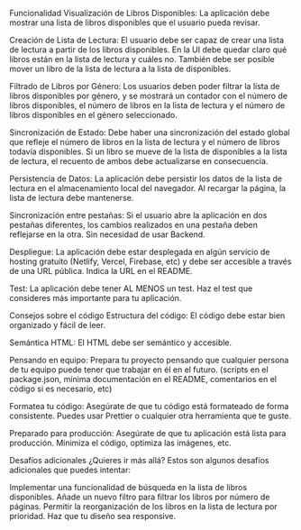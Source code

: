 Funcionalidad
Visualización de Libros Disponibles: La aplicación debe mostrar una lista de libros disponibles que el usuario pueda revisar.

Creación de Lista de Lectura: El usuario debe ser capaz de crear una lista de lectura a partir de los libros disponibles. En la UI debe quedar claro qué libros están en la lista de lectura y cuáles no. También debe ser posible mover un libro de la lista de lectura a la lista de disponibles.

Filtrado de Libros por Género: Los usuarios deben poder filtrar la lista de libros disponibles por género, y se mostrará un contador con el número de libros disponibles, el número de libros en la lista de lectura y el número de libros disponibles en el género seleccionado.

Sincronización de Estado: Debe haber una sincronización del estado global que refleje el número de libros en la lista de lectura y el número de libros todavía disponibles. Si un libro se mueve de la lista de disponibles a la lista de lectura, el recuento de ambos debe actualizarse en consecuencia.

Persistencia de Datos: La aplicación debe persistir los datos de la lista de lectura en el almacenamiento local del navegador. Al recargar la página, la lista de lectura debe mantenerse.

Sincronización entre pestañas: Si el usuario abre la aplicación en dos pestañas diferentes, los cambios realizados en una pestaña deben reflejarse en la otra. Sin necesidad de usar Backend.

Despliegue: La aplicación debe estar desplegada en algún servicio de hosting gratuito (Netlify, Vercel, Firebase, etc) y debe ser accesible a través de una URL pública. Indica la URL en el README.

Test: La aplicación debe tener AL MENOS un test. Haz el test que consideres más importante para tu aplicación.

Consejos sobre el código
Estructura del código: El código debe estar bien organizado y fácil de leer.

Semántica HTML: El HTML debe ser semántico y accesible.

Pensando en equipo: Prepara tu proyecto pensando que cualquier persona de tu equipo puede tener que trabajar en él en el futuro. (scripts en el package.json, mínima documentación en el README, comentarios en el código si es necesario, etc)

Formatea tu código: Asegúrate de que tu código está formateado de forma consistente. Puedes usar Prettier o cualquier otra herramienta que te guste.

Preparado para producción: Asegúrate de que tu aplicación está lista para producción. Minimiza el código, optimiza las imágenes, etc.

Desafíos adicionales
¿Quieres ir más allá? Estos son algunos desafíos adicionales que puedes intentar:

Implementar una funcionalidad de búsqueda en la lista de libros disponibles.
Añade un nuevo filtro para filtrar los libros por número de páginas.
Permitir la reorganización de los libros en la lista de lectura por prioridad.
Haz que tu diseño sea responsive.